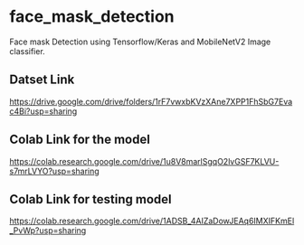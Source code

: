 # face_mask_detection
Face mask Detection using Tensorflow/Keras and MobileNetV2 Image classifier.

## Datset Link
https://drive.google.com/drive/folders/1rF7vwxbKVzXAne7XPP1FhSbG7Evac4Bi?usp=sharing

## Colab Link for the model
https://colab.research.google.com/drive/1u8V8marlSgqO2lvGSF7KLVU-s7mrLVYO?usp=sharing

## Colab Link for testing model
https://colab.research.google.com/drive/1ADSB_4AIZaDowJEAq6IMXIFKmEl_PvWp?usp=sharing
